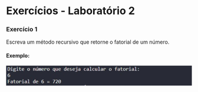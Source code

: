 # Exercícios  - Laboratório 2


### Exercício 1

Escreva um método recursivo que retorne o fatorial de um número.

#### Exemplo:
![Laboratorio 2 - Exercicio 1](/relatorio/Imagens/Laboratorio2/Exc1.jpg)

#
